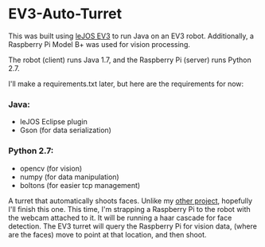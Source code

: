 # EV3-Auto-Turret

This was built using [leJOS EV3](http://www.lejos.org/ev3.php) to run Java on an EV3 robot. Additionally, a Raspberry Pi Model B+ was used for vision processing.

The robot (client) runs Java 1.7, and the Raspberry Pi (server) runs Python 2.7.

I'll make a requirements.txt later, but here are the requirements for now:

### Java:
* leJOS Eclipse plugin
* Gson (for data serialization)

### Python 2.7:
* opencv (for vision)
* numpy (for data manipulation)
* boltons (for easier tcp management)

A turret that automatically shoots faces. Unlike my [other project](https://github.com/coolioasjulio/EV3-Auto-Vision-Drive), hopefully I'll finish this one. This time, I'm strapping a Raspberry Pi to the robot with the webcam attached to it. It will be running a haar cascade for face detection. The EV3 turret will query the Raspberry Pi for vision data, (where are the faces) move to point at that location, and then shoot.
